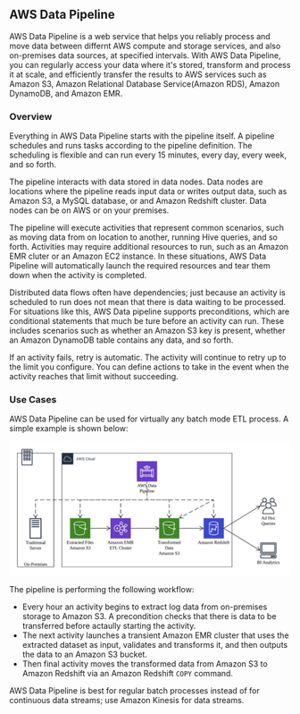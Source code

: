 ## AWS Data Pipeline

AWS Data Pipeline is a web service that helps you reliably process and move data between differnt AWS compute and storage services, and also on-premises data sources, at specified intervals. With AWS Data Pipeline, you can regularly access your data where it's stored, transform and process it at scale, and efficiently transfer the results to AWS services such as Amazon S3, Amazon Relational Database Service(Amazon RDS), Amazon DynamoDB, and Amazon EMR.

### Overview

Everything in AWS Data Pipeline starts with the pipeline itself. A pipeline schedules and runs tasks according to the pipeline definition. The scheduling is flexible and can run every 15 minutes, every day, every week, and so forth.

The pipeline interacts with data stored in data nodes. Data nodes are locations where the pipeline reads input data or writes output data, such as Amazon S3, a MySQL database, or and Amazon Redshift cluster. Data nodes can be on AWS or on your premises.

The pipeline will execute activities that represent common scenarios, such as moving data from on location to another, running Hive queries, and so forth. Activities may require additional resources to run, such as an Amazon EMR cluter or an Amazon EC2 instance. In these situations, AWS Data Pipeline will automatically launch the required resources and tear them down when the activity is completed.

Distributed data flows often have dependencies; just because an activity is scheduled to run does not mean that there is data waiting to be processed. For situations like this, AWS Data pipeline supports preconditions, which are conditional statements that much be ture before an activity can run. These includes scenarios such as whether an Amazon S3 key is present, whether an Amazon DynamoDB table contains any data, and so forth.

If an activity fails, retry is automatic. The activity will continue to retry up to the limit you configure. You can define actions to take in the event when the activity reaches that limit without succeeding.

### Use Cases

AWS Data Pipeline can be used for virtually any batch mode ETL process. A simple example is shown below:

<img src="./images/aws-data-pipeline.png" width="720"/>

The pipeline is performing the following workflow:

- Every hour an activity begins to extract log data from on-premises storage to Amazon S3. A precondition checks that there is data to be transferred before actaully starting the activity.
- The next activity launches a transient Amazon EMR cluster that uses the extracted dataset as input, validates and transforms it, and then outputs the data to an Amazon S3 bucket.
- Then final activity moves the transformed data from Amazon S3 to Amazon Redshift via an Amazon Redshift `COPY` command.

AWS Data Pipeline is best for regular batch processes instead of for continuous data streams; use Amazon Kinesis for data streams.